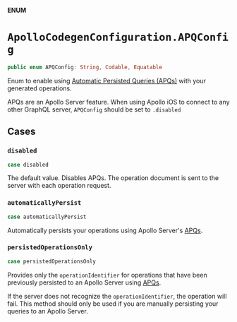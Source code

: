 **ENUM**

# `ApolloCodegenConfiguration.APQConfig`

```swift
public enum APQConfig: String, Codable, Equatable
```

Enum to enable using
[Automatic Persisted Queries (APQs)](https://www.apollographql.com/docs/apollo-server/performance/apq)
with your generated operations.

APQs are an Apollo Server feature. When using Apollo iOS to connect to any other GraphQL server,
`APQConfig` should be set to `.disabled`

## Cases
### `disabled`

```swift
case disabled
```

The default value. Disables APQs.
The operation document is sent to the server with each operation request.

### `automaticallyPersist`

```swift
case automaticallyPersist
```

Automatically persists your operations using Apollo Server's
[APQs](https://www.apollographql.com/docs/apollo-server/performance/apq).

### `persistedOperationsOnly`

```swift
case persistedOperationsOnly
```

Provides only the `operationIdentifier` for operations that have been previously persisted
to an Apollo Server using
[APQs](https://www.apollographql.com/docs/apollo-server/performance/apq).

If the server does not recognize the `operationIdentifier`, the operation will fail. This
method should only be used if you are manually persisting your queries to an Apollo Server.
